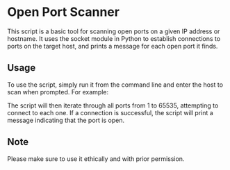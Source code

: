 # Open Port Scanner

This script is a basic tool for scanning open ports on a given IP address or hostname. It uses the socket module in Python to establish connections to ports on the target host, and prints a message for each open port it finds.

## Usage

To use the script, simply run it from the command line and enter the host to scan when prompted. For example:

The script will then iterate through all ports from 1 to 65535, attempting to connect to each one. If a connection is successful, the script will print a message indicating that the port is open.

## Note
Please make sure to use it ethically and with prior permission.
